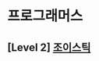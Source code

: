 # 프로그래머스 
## [Level 2] [조이스틱][link]

[link]: https://programmers.co.kr/learn/courses/30/lessons/42860
